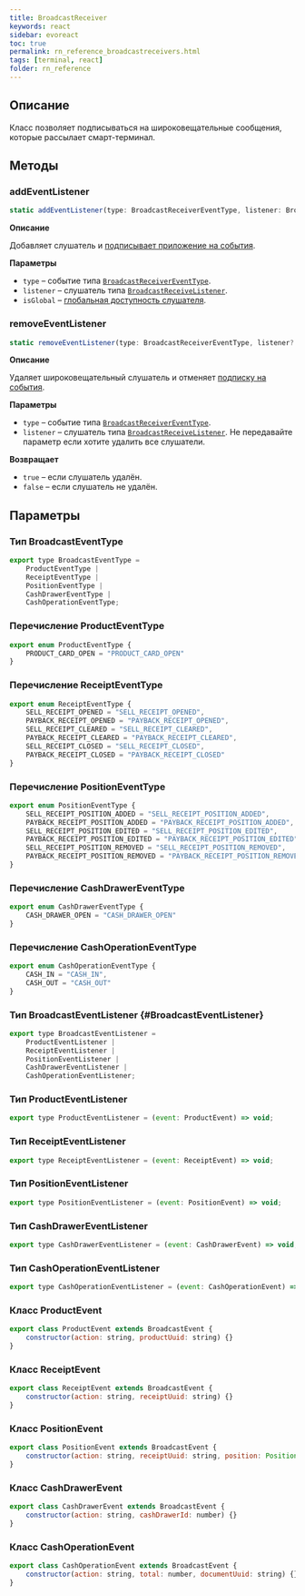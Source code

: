 ```yaml
---
title: BroadcastReceiver
keywords: react
sidebar: evoreact
toc: true
permalink: rn_reference_broadcastreceivers.html
tags: [terminal, react]
folder: rn_reference
---
```


## Описание

Класс позволяет подписываться на широковещательные сообщения, которые рассылает смарт-терминал.

## Методы

### addEventListener

```js
static addEventListener(type: BroadcastReceiverEventType, listener: BroadcastReceiveListener, isGlobal: boolean = true): void
```

**Описание**

Добавляет слушатель и [подписывает приложение на события](./rn_interactiontypes.html#eventsubscription).

**Параметры**

* `type` – событие типа [`BroadcastReceiverEventType`](./rn_reference_broadcastreceivers.html#BroadcastReceiverEventType).
* `listener` – слушатель типа [`BroadcastReceiveListener`](./rn_reference_broadcastreceivers.html#BroadcastEventListener).
* `isGlobal` – [глобальная доступность слушателя](./rn_interactiontypes.html#eventsubscription).

### removeEventListener

```js
static removeEventListener(type: BroadcastReceiverEventType, listener?: BroadcastReceiveListener): boolean
```

**Описание**

Удаляет широковещательный слушатель и отменяет [подписку на события](./rn_interactiontypes.html#eventsubscription).

**Параметры**

* `type` – событие типа [`BroadcastReceiverEventType`](./rn_reference_broadcastreceivers.html#BroadcastReceiverEventType).
* `listener` – слушатель типа [`BroadcastReceiveListener`](./rn_reference_broadcastreceivers.html#BroadcastEventListener). Не передавайте параметр если хотите удалить все слушатели.

**Возвращает**

* `true` – если слушатель удалён.
* `false` – если слушатель не удалён.

## Параметры


### Тип BroadcastEventType

```js
export type BroadcastEventType =
    ProductEventType |
    ReceiptEventType |
    PositionEventType |
    CashDrawerEventType |
    CashOperationEventType;
```

### Перечисление ProductEventType

```js
export enum ProductEventType {
    PRODUCT_CARD_OPEN = "PRODUCT_CARD_OPEN"
}
```

### Перечисление ReceiptEventType

```js
export enum ReceiptEventType {
    SELL_RECEIPT_OPENED = "SELL_RECEIPT_OPENED",
    PAYBACK_RECEIPT_OPENED = "PAYBACK_RECEIPT_OPENED",
    SELL_RECEIPT_CLEARED = "SELL_RECEIPT_CLEARED",
    PAYBACK_RECEIPT_CLEARED = "PAYBACK_RECEIPT_CLEARED",
    SELL_RECEIPT_CLOSED = "SELL_RECEIPT_CLOSED",
    PAYBACK_RECEIPT_CLOSED = "PAYBACK_RECEIPT_CLOSED"
}
```

### Перечисление PositionEventType

```js
export enum PositionEventType {
    SELL_RECEIPT_POSITION_ADDED = "SELL_RECEIPT_POSITION_ADDED",
    PAYBACK_RECEIPT_POSITION_ADDED = "PAYBACK_RECEIPT_POSITION_ADDED",
    SELL_RECEIPT_POSITION_EDITED = "SELL_RECEIPT_POSITION_EDITED",
    PAYBACK_RECEIPT_POSITION_EDITED = "PAYBACK_RECEIPT_POSITION_EDITED",
    SELL_RECEIPT_POSITION_REMOVED = "SELL_RECEIPT_POSITION_REMOVED",
    PAYBACK_RECEIPT_POSITION_REMOVED = "PAYBACK_RECEIPT_POSITION_REMOVED"
}
```

### Перечисление CashDrawerEventType

```js
export enum CashDrawerEventType {
    CASH_DRAWER_OPEN = "CASH_DRAWER_OPEN"
}
```

### Перечисление CashOperationEventType

```js
export enum CashOperationEventType {
    CASH_IN = "CASH_IN",
    CASH_OUT = "CASH_OUT"
}
```

### Тип BroadcastEventListener {#BroadcastEventListener}

```js
export type BroadcastEventListener =
    ProductEventListener |
    ReceiptEventListener |
    PositionEventListener |
    CashDrawerEventListener |
    CashOperationEventListener;
```

### Тип ProductEventListener

```js
export type ProductEventListener = (event: ProductEvent) => void;
```

### Тип ReceiptEventListener

```js
export type ReceiptEventListener = (event: ReceiptEvent) => void;
```

### Тип PositionEventListener

```js
export type PositionEventListener = (event: PositionEvent) => void;
```

### Тип CashDrawerEventListener

```js
export type CashDrawerEventListener = (event: CashDrawerEvent) => void;
```

### Тип CashOperationEventListener

```js
export type CashOperationEventListener = (event: CashOperationEvent) => void;
```

### Класс ProductEvent

```js
export class ProductEvent extends BroadcastEvent {
    constructor(action: string, productUuid: string) {}
}
```

### Класс ReceiptEvent

```js
export class ReceiptEvent extends BroadcastEvent {
    constructor(action: string, receiptUuid: string) {}
}
```

### Класс PositionEvent

```js
export class PositionEvent extends BroadcastEvent {
    constructor(action: string, receiptUuid: string, position: Position) {}
}
```

### Класс CashDrawerEvent

```js
export class CashDrawerEvent extends BroadcastEvent {
    constructor(action: string, cashDrawerId: number) {}
}
```

### Класс CashOperationEvent

```js
export class CashOperationEvent extends BroadcastEvent {
    constructor(action: string, total: number, documentUuid: string) {}
}
```
